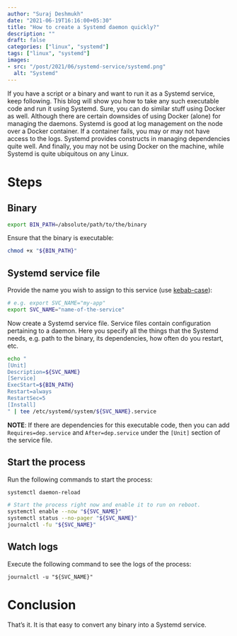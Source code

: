 ```yaml
---
author: "Suraj Deshmukh"
date: "2021-06-19T16:16:00+05:30"
title: "How to create a Systemd daemon quickly?"
description: ""
draft: false
categories: ["linux", "systemd"]
tags: ["linux", "systemd"]
images:
- src: "/post/2021/06/systemd-service/systemd.png"
  alt: "Systemd"
---
```


If you have a script or a binary and want to run it as a Systemd service, keep following. This blog will show you how to take any such executable code and run it using Systemd. Sure, you can do similar stuff using Docker as well. Although there are certain downsides of using Docker (alone) for managing the daemons. Systemd is good at log management on the node over a Docker container. If a container fails, you may or may not have access to the logs. Systemd provides constructs in managing dependencies quite well. And finally, you may not be using Docker on the machine, while Systemd is quite ubiquitous on any Linux.

# Steps

## Binary

```bash
export BIN_PATH=/absolute/path/to/the/binary
```

Ensure that the binary is executable:

```bash
chmod +x "${BIN_PATH}"
```

## Systemd service file

Provide the name you wish to assign to this service (use [kebab-case](https://en.wikipedia.org/wiki/Letter_case#Special_case_styles)):

```bash
# e.g. export SVC_NAME="my-app"
export SVC_NAME="name-of-the-service"
```

Now create a Systemd service file. Service files contain configuration pertaining to a daemon. Here you specify all the things that the Systemd needs, e.g. path to the binary, its dependencies, how often do you restart, etc.

```bash
echo "
[Unit]
Description=${SVC_NAME}
[Service]
ExecStart=${BIN_PATH}
Restart=always
RestartSec=5
[Install]
" | tee /etc/systemd/system/${SVC_NAME}.service
```

**NOTE**: If there are dependencies for this executable code, then you can add `Requires=dep.service` and `After=dep.service` under the `[Unit]` section of the service file.

## Start the process

Run the following commands to start the process:

```bash
systemctl daemon-reload

# Start the process right now and enable it to run on reboot.
systemctl enable --now "${SVC_NAME}"
systemctl status --no-pager "${SVC_NAME}"
journalctl -fu "${SVC_NAME}"
```

## Watch logs

Execute the following command to see the logs of the process:

```
journalctl -u "${SVC_NAME}"
```

# Conclusion

That’s it. It is that easy to convert any binary into a Systemd service.
